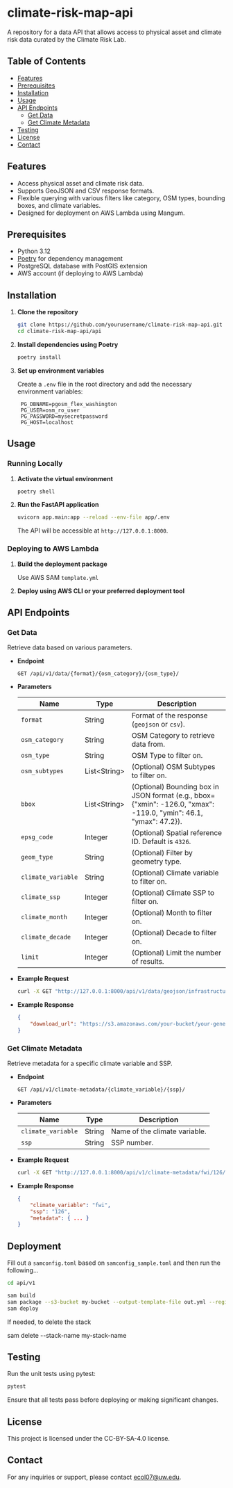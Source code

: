 # climate-risk-map-api

A repository for a data API that allows access to physical asset and climate risk data curated by the Climate Risk Lab.

## Table of Contents

- [Features](#features)
- [Prerequisites](#prerequisites)
- [Installation](#installation)
- [Usage](#usage)
- [API Endpoints](#api-endpoints)
  - [Get Data](#get-data)
  - [Get Climate Metadata](#get-climate-metadata)
- [Testing](#testing)
- [License](#license)
- [Contact](#contact)

## Features

- Access physical asset and climate risk data.
- Supports GeoJSON and CSV response formats.
- Flexible querying with various filters like category, OSM types, bounding boxes, and climate variables.
- Designed for deployment on AWS Lambda using Mangum.

## Prerequisites

- Python 3.12
- [Poetry](https://python-poetry.org/) for dependency management
- PostgreSQL database with PostGIS extension
- AWS account (if deploying to AWS Lambda)

## Installation

1. **Clone the repository**

   ```bash
   git clone https://github.com/yourusername/climate-risk-map-api.git
   cd climate-risk-map-api/api
   ```

2. **Install dependencies using Poetry**

   ```bash
   poetry install
   ```

3. **Set up environment variables**

   Create a `.env` file in the root directory and add the necessary environment variables:

   ```env
    PG_DBNAME=pgosm_flex_washington
    PG_USER=osm_ro_user
    PG_PASSWORD=mysecretpassword
    PG_HOST=localhost
   ```

## Usage

### Running Locally

1. **Activate the virtual environment**

   ```bash
   poetry shell
   ```

2. **Run the FastAPI application**

   ```bash
   uvicorn app.main:app --reload --env-file app/.env
   ```

   The API will be accessible at `http://127.0.0.1:8000`.

### Deploying to AWS Lambda

1. **Build the deployment package**

   Use AWS SAM `template.yml`

2. **Deploy using AWS CLI or your preferred deployment tool**

## API Endpoints

### Get Data

Retrieve data based on various parameters.

- **Endpoint**

  ```
  GET /api/v1/data/{format}/{osm_category}/{osm_type}/
  ```

- **Parameters**

  | Name               | Type                | Description                                                                                                        |
  | ------------------ | ------------------- | ------------------------------------------------------------------------------------------------------------------ |
  | `format`           | String              | Format of the response (`geojson` or `csv`).                                                                       |
  | `osm_category`     | String              | OSM Category to retrieve data from.                                                                                |
  | `osm_type`         | String              | OSM Type to filter on.                                                                                             |
  | `osm_subtypes`     | List&lt;String&gt;   | (Optional) OSM Subtypes to filter on.                                                                              |
  | `bbox`             | List&lt;String&gt;   | (Optional) Bounding box in JSON format (e.g., bbox={"xmin": -126.0, "xmax": -119.0, "ymin": 46.1, "ymax": 47.2}). |
  | `epsg_code`        | Integer             | (Optional) Spatial reference ID. Default is `4326`.                                                               |
  | `geom_type`        | String              | (Optional) Filter by geometry type.                                                                               |
  | `climate_variable` | String              | (Optional) Climate variable to filter on.                                                                         |
  | `climate_ssp`      | Integer             | (Optional) Climate SSP to filter on.                                                                               |
  | `climate_month`    | Integer             | (Optional) Month to filter on.                                                                                     |
  | `climate_decade`   | Integer             | (Optional) Decade to filter on.                                                                                    |
  | `limit`            | Integer             | (Optional) Limit the number of results.                                                                            |

- **Example Request**

  ```bash
  curl -X GET "http://127.0.0.1:8000/api/v1/data/geojson/infrastructure/power/?osm_subtypes=plant&osm_subtypes=line&bbox={\"xmin\":-126.0,\"xmax\":-119.0,\"ymin\":46.1,\"ymax\":47.2}&climate_variable=fwi&climate_ssp=126&climate_month=8&climate_decade=2010&limit=100"
  ```

- **Example Response**

  ```json
  {
      "download_url": "https://s3.amazonaws.com/your-bucket/your-generated-file.geojson"
  }
  ```

### Get Climate Metadata

Retrieve metadata for a specific climate variable and SSP.

- **Endpoint**

  ```
  GET /api/v1/climate-metadata/{climate_variable}/{ssp}/
  ```

- **Parameters**

  | Name              | Type   | Description                           |
  | ----------------- | ------ | ------------------------------------- |
  | `climate_variable`| String | Name of the climate variable.         |
  | `ssp`             | String | SSP number.                           |

- **Example Request**

  ```bash
  curl -X GET "http://127.0.0.1:8000/api/v1/climate-metadata/fwi/126/"
  ```

- **Example Response**

  ```json
  {
      "climate_variable": "fwi",
      "ssp": "126",
      "metadata": { ... }
  }
  ```

## Deployment

Fill out a `samconfig.toml` based on `samconfig_sample.toml` and then run the following...

```bash
cd api/v1

sam build
sam package --s3-bucket my-bucket --output-template-file out.yml --region us-east-2
sam deploy
```

If needed, to delete the stack

sam delete --stack-name my-stack-name



## Testing

Run the unit tests using pytest:

```bash
pytest
```

Ensure that all tests pass before deploying or making significant changes.

## License

This project is licensed under the CC-BY-SA-4.0 license.

## Contact

For any inquiries or support, please contact [<ecol07@uw.edu>](mailto:ecol07@uw.edu).